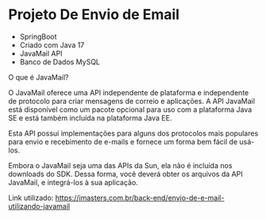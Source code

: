  # Projeto De Envio de Email 
* SpringBoot 
* Criado com Java 17 
* JavaMail API
* Banco de Dados MySQL

O que é JavaMail?
 
O JavaMail oferece uma API independente de plataforma e independente de protocolo para criar mensagens de correio e aplicações. A API JavaMail está disponível como um pacote opcional para uso com a plataforma Java SE e está também incluída na plataforma Java EE.
                              
                              
Esta API possui implementações para alguns dos protocolos mais populares para envio e recebimento de e-mails e fornece um forma bem fácil de usá-los.

Embora o JavaMail seja uma das APIs da Sun, ela não é incluída nos downloads do SDK. Dessa forma, você deverá obter os arquivos da API JavaMail, e integrá-los à sua aplicação.

Link utilizado: https://imasters.com.br/back-end/envio-de-e-mail-utilizando-javamail
